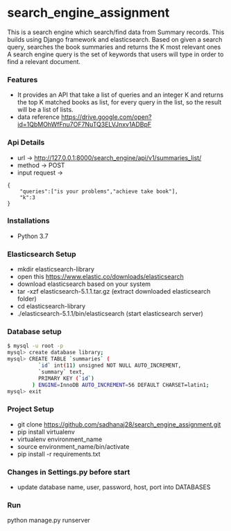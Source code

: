 # search_engine_assignment

This is a search engine which search/find data from Summary records. This builds using Django framework and elasticsearch. Based on given a search query, searches the book summaries and returns the K most relevant ones A search engine query is the set of keywords that users will type in order to find a relevant document. 

### Features
* It provides an API that take a list of queries and an integer K and returns the top K matched books as list, for every query in the list, so the result will be a list of lists.
* data reference https://drive.google.com/open?id=1QbMOhWfFnu7OF7NuTQ3ELVJnxv1ADBpF

### Api Details
* url -> http://127.0.0.1:8000/search_engine/api/v1/summaries_list/
* method -> POST
* input request -> 
```
{
	"queries":["is your problems","achieve take book"],
	"k":3
}
```

### Installations
* Python 3.7

### Elasticsearch Setup
- mkdir elasticsearch-library
- open this https://www.elastic.co/downloads/elasticsearch
- download elasticsearch based on your system
- tar -xzf elasticsearch-5.1.1.tar.gz (extract downloaded elasticsearch folder)
- cd elasticsearch-library
- ./elasticsearch-5.1.1/bin/elasticsearch (start elasticsearch server)


### Database setup
```sh
$ mysql -u root -p
mysql> create database library;
mysql> CREATE TABLE `summaries` (
          `id` int(11) unsigned NOT NULL AUTO_INCREMENT,
          `summary` text,
          PRIMARY KEY (`id`)
        ) ENGINE=InnoDB AUTO_INCREMENT=56 DEFAULT CHARSET=latin1;
mysql> exit
```


### Project Setup
- git clone https://github.com/sadhanaj28/search_engine_assignment.git
- pip install virtualenv
- virtualenv environment_name
- source environment_name/bin/activate
- pip install -r requirements.txt

### Changes in Settings.py before start
* update database name, user, password, host, port into DATABASES


### Run
python manage.py runserver

